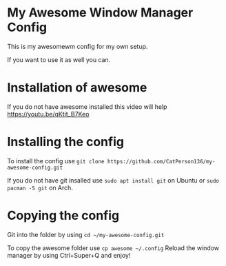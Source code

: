 # My Awesome Window Manager Config

This is my awesomewm config for my own setup.

If you want to use it as well you can.

# Installation of awesome
If you do not have awesome installed this video will help https://youtu.be/qKtit_B7Keo
# Installing the config
To install the config use ```git clone https://github.com/CatPerson136/my-awesome-config.git```

If you do not have git insalled use ```sudo apt install git``` on Ubuntu or ```sudo pacman -S git``` on Arch.

# Copying the config 

Git into the folder by using ```cd ~/my-awesome-config.git```

To copy the awesome folder use ```cp awesome ~/.config```
Reload the window manager by using Ctrl+Super+Q and enjoy!

